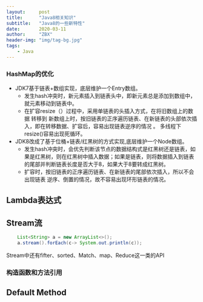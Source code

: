 ```yaml
---
layout:     post
title:      "Java8相关知识"
subtitle:   "Java8的一些新特性"
date:       2020-03-11
author:     "ZBX"
header-img: "img/tag-bg.jpg"
tags:
    - Java
---
```




### HashMap的优化

- JDK7基于链表+数组实现，底层维护一个Entry数组。
  - 发生hash冲突时，新元素插入到链表头中，即新元素总是添加到数组中，就元素移动到链表中。 
  - 在扩容resize（）过程中，采用单链表的头插入方式，在将旧数组上的数据 转移到 新数组上时，按旧链表的正序遍历链表、在新链表的头部依次插入，即在转移数据、扩容后，容易出现链表逆序的情况 。 多线程下resize()容易出现死循环。
- JDK8改成了基于位桶+链表/红黑树的方式实现,底层维护一个Node数组。
  - 发生hash冲突时，会优先判断该节点的数据结构式是红黑树还是链表，如果是红黑树，则在红黑树中插入数据；如果是链表，则将数据插入到链表的尾部并判断链表长度是否大于8，如果大于8要转成红黑树。
  - 扩容时，按旧链表的正序遍历链表、在新链表的尾部依次插入，所以不会出现链表 逆序、倒置的情况，故不容易出现环形链表的情况。

## Lambda表达式





## Stream流



```java
	List<String> a = new ArrayList<>();
	a.stream().forEach(c-> System.out.println(c));
```

Stream中还有fifter、sorted、Match、map、Reduce这一类的API

### 构造函数和方法引用





## Default Method





